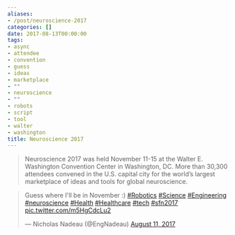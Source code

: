 ```yaml
---
aliases:
- /post/neuroscience-2017
categories: []
date: 2017-08-13T00:00:00
tags:
- async
- attendee
- convention
- guess
- ideas
- marketplace
- ""
- neuroscience
- ""
- robots
- script
- tool
- walter
- washington
title: Neuroscience 2017
---
```



>Neuroscience 2017 was held November 11-15 at the Walter E. Washington Convention Center in Washington, DC.
More than 30,300 attendees convened in the U.S. capital city for the world’s largest marketplace of ideas and tools for global neuroscience.

<blockquote class=twitter-tweet data-lang=en><p lang=en dir=ltr>Guess where I&#39;ll be in November :) <a href=https://twitter.com/hashtag/Robotics?src=hash>#Robotics</a> <a href=https://twitter.com/hashtag/Science?src=hash>#Science</a> <a href=https://twitter.com/hashtag/Engineering?src=hash>#Engineering</a> <a href=https://twitter.com/hashtag/neuroscience?src=hash>#neuroscience</a> <a href=https://twitter.com/hashtag/Health?src=hash>#Health</a> <a href=https://twitter.com/hashtag/Healthcare?src=hash>#Healthcare</a> <a href=https://twitter.com/hashtag/tech?src=hash>#tech</a> <a href=https://twitter.com/hashtag/sfn2017?src=hash>#sfn2017</a> <a href=https://t.co/m5HgCdcLu2>pic.twitter.com/m5HgCdcLu2</a></p>&mdash; Nicholas Nadeau (@EngNadeau) <a href=https://twitter.com/EngNadeau/status/896061673554886656>August 11, 2017</a></blockquote>
<script async src=//platform.twitter.com/widgets.js charset=utf-8></script>
